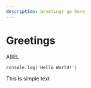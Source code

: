 ```yaml
---
description: Greetings go here
---
```


# Greetings

ABEL

    console.log('Hello World!')

This is simple text    

<!--stackedit_data:
eyJoaXN0b3J5IjpbMTY2MjU1OTE1Myw0MzE2MTE3NzUsMTgxOT
cwMzQ5NF19
-->
